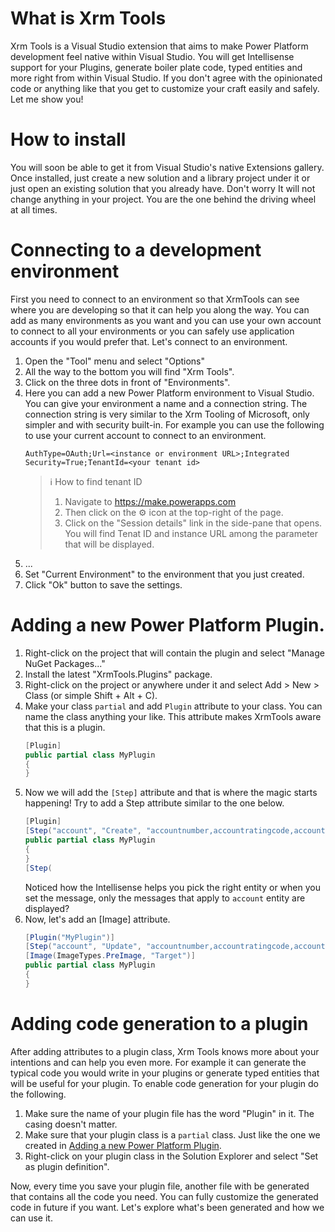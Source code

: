 # What is Xrm Tools
Xrm Tools is a Visual Studio extension that aims to make Power Platform development feel native within Visual Studio. You will get Intellisense support for your Plugins, generate boiler plate code, typed entities and more right from within Visual Studio. If you don't agree with the opinionated code or anything like that you get to customize your craft easily and safely. Let me show you!

# How to install
You will soon be able to get it from Visual Studio's native Extensions gallery. Once installed, just create a new solution and a library project under it or just open an existing solution that you already have. Don't worry It will not change anything in your project. You are the one behind the driving wheel at all times.

# Connecting to a development environment
First you need to connect to an environment so that XrmTools can see where you are developing so that it can help you along the way. You can add as many environments as you want and you can use your own account to connect to all your environments or you can safely use application accounts if you would prefer that. Let's connect to an environment.
1. Open the "Tool" menu and select "Options"
2. All the way to the bottom you will find "Xrm Tools".
3. Click on the three dots in front of "Environments".
4. Here you can add a new Power Platform environment to Visual Studio. You can give your environment a name and a connection string. The connection string is very similar to the Xrm Tooling of Microsoft, only simpler and with security built-in. For example you can use the following to use your current account to connect to an environment.
   ```shell
   AuthType=OAuth;Url=<instance or environment URL>;Integrated Security=True;TenantId=<your tenant id>
   ```
   > ℹ️ How to find tenant ID
   > 
   > 1. Navigate to https://make.powerapps.com
   > 2. Then click on the ⚙️ icon at the top-right of the page.
   > 3. Click on the "Session details" link in the side-pane that opens. You will find Tenat ID and instance URL among the parameter that will be displayed.
6. ...
7. Set "Current Environment" to the environment that you just created.
8. Click "Ok" button to save the settings.

# Adding a new Power Platform Plugin.
1. Right-click on the project that will contain the plugin and select "Manage NuGet Packages..."
2. Install the latest "XrmTools.Plugins" package.
3. Right-click on the project or anywhere under it and select Add > New > Class (or simple Shift + Alt + C).
4. Make your class `partial` and add `Plugin` attribute to your class. You can name the class anything your like. This attribute makes XrmTools aware that this is a plugin.
   ```csharp
   [Plugin]
   public partial class MyPlugin
   {
   }
   ```
5. Now we will add the `[Step]` attribute and that is where the magic starts happening! Try to add a Step attribute similar to the one below.
   ```csharp
   [Plugin]
   [Step("account", "Create", "accountnumber,accountratingcode,accountcategorycode", Stages.PostOperation, ExecutionMode.Asynchronous)]
   public partial class MyPlugin
   {
   }
   [Step(
   ```
   Noticed how the Intellisense helps you pick the right entity or when you set the message, only the messages that apply to `account` entity are displayed?
6. Now, let's add an [Image] attribute.
   ```csharp
   [Plugin("MyPlugin")]
   [Step("account", "Update", "accountnumber,accountratingcode,accountcategorycode", Stages.PostOperation, ExecutionMode.Asynchronous)]
   [Image(ImageTypes.PreImage, "Target")]
   public partial class MyPlugin
   {
   }
   ```

# Adding code generation to a plugin
After adding attributes to a plugin class, Xrm Tools knows more about your intentions and can help you even more. For example it can generate the typical code you would write in your plugins or generate typed entities that will be useful for your plugin. To enable code generation for your plugin do the following.
1. Make sure the name of your plugin file has the word "Plugin" in it. The casing doesn't matter.
2. Make sure that your plugin class is a `partial` class. Just like the one we created in [Adding a new Power Platform Plugin](#Adding-a-new-Power-Platform-Plugin).
3. Right-click on your plugin class in the Solution Explorer and select "Set as plugin definition".

Now, every time you save your plugin file, another file with be generated that contains all the code you need. You can fully customize the generated code in future if you want. Let's explore what's been generated and how we can use it.

